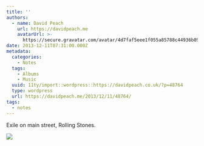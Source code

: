 ```yaml
---
title: ''
authors:
  - name: David Peach
    url: https://davidpeach.me
    avatarUrl: >-
      https://secure.gravatar.com/avatar/4d7faf5eee1f055a85788c44936b8995eaab6dfb004e7854ec747ccb272e91ee?s=96&d=mm&r=g
date: 2013-12-11T07:31:00.000Z
metadata:
  categories:
    - Notes
  tags:
    - Albums
    - Music
  uuid: 11ty/import::wordpress::https://davidpeach.co.uk/?p=48764
  type: wordpress
  url: https://davidpeach.me/2013/12/11/48764/
tags:
  - notes
---
```

Exile on main street, Rolling Stones.

[![](/assets/Exile-on-main-street-album-cov-YiAn7jQ6eQoX.jpg)](/assets/Exile-on-main-street-album-cov-YiAn7jQ6eQoX.jpg)